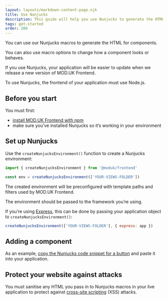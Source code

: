 ```yaml
---
layout: layouts/markdown-content-page.njk
title: Use Nunjucks
description: This guide will help you use Nunjucks to generate the HTML for components.
tags: get-started
order: 200
---
```


You can use our Nunjucks macros to generate the HTML for components.

You can also use macro options to change how a component looks or behaves.

If you use Nunjucks, your application will be easier to update when we release a
new version of MOD.UK Frontend.

To use Nunjucks, the frontend of your application must use Node.js.

## Before you start

You must first:

- [install MOD.UK Frontend with npm](/get-started/setup-guide-for-developers/)
- make sure you’ve installed Nunjucks so it’s working in your environment

## Set up Nunjucks

Use the `createNunjucksEnvironment()` function to create a Nunjucks environment:

```javascript
import { createNunjucksEnvironment } from '@moduk/frontend'

const env = createNunjucksEnvironment(['YOUR-VIEWS-FOLDER'])
```

The created environment will be preconfigured with template paths and filters
used by MOD.UK Frontend.

The environment should be passed to the framework you’re using.

If you’re using [Express](https://expressjs.com/), this can be done by passing
your application object to `createNunjucksEnvironment()`:

```javascript
createNunjucksEnvironment(['YOUR-VIEWS-FOLDER'], { express: app })
```

## Adding a component

As an example,
[copy the Nunjucks code snippet for a button](/components/button/) and paste it
into your application.

## Protect your website against attacks

You must sanitise any HTML you pass in to Nunjucks macros in your live
application to protect against
[cross-site scripting](https://developer.mozilla.org/en-US/docs/Web/Security/Types_of_attacks#cross-site_scripting_xss)
(XSS) attacks.
